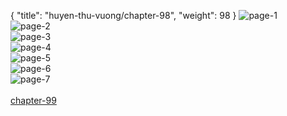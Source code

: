 { "title": "huyen-thu-vuong/chapter-98", "weight": 98 }
<img src="huyen-thu-vuong_0098_01-ba29759597b09348b869339a40b982be.webp" alt="page-1" origin="https://3.bp.blogspot.com/-E43nLrdNNCY/V1WURlMxeeI/AAAAAAAHeYg/3ku1jXAxSbk/s0/Huyen-Thu-Vuong-Chapter-98-P-2.jpg"><br/>
<img src="huyen-thu-vuong_0098_02-9703ed51ca931a9cedb17488083e323d.webp" alt="page-2" origin="https://3.bp.blogspot.com/-Pv2W9o4Vh-Q/V1WUSoIVueI/AAAAAAAHeYo/J-2P0gkHhoU/s0/Huyen-Thu-Vuong-Chapter-98-P-3.jpg"><br/>
<img src="huyen-thu-vuong_0098_03-09b9ec3abcbc28624dd1ccdb599ad1a8.webp" alt="page-3" origin="https://3.bp.blogspot.com/-Ub2a7DzjeZE/V1WUT2a2T2I/AAAAAAAHeYw/jBZeJXQWj3A/s0/Huyen-Thu-Vuong-Chapter-98-P-4.jpg"><br/>
<img src="huyen-thu-vuong_0098_04-c6ee28a869a650ea66c1b2931a5e6965.webp" alt="page-4" origin="https://3.bp.blogspot.com/-EgzBJRYRxQ0/V1WUVAjvxRI/AAAAAAAHeY4/fAZujFmbkYc/s0/Huyen-Thu-Vuong-Chapter-98-P-5.jpg"><br/>
<img src="huyen-thu-vuong_0098_05-5bc7d432aecbf658a4b019a8342c90a6.webp" alt="page-5" origin="https://3.bp.blogspot.com/-HTfqikw040c/V1WUWXnHw5I/AAAAAAAHeZA/YsYWWQidits/s0/Huyen-Thu-Vuong-Chapter-98-P-6.jpg"><br/>
<img src="huyen-thu-vuong_0098_06-e55f7938953283a8baea59d9ab3ec0ab.webp" alt="page-6" origin="https://3.bp.blogspot.com/-q7kJ_QxWTQs/V1WUXn323TI/AAAAAAAHeZI/aWNSxCY_slc/s0/Huyen-Thu-Vuong-Chapter-98-P-7.jpg"><br/>
<img src="huyen-thu-vuong_0098_07-800x1138-11843235303f3df7f772858ebcd38721.webp" alt="page-7" origin="https://3.bp.blogspot.com/-Zv1NJ8oiorg/V1WUZB1CkzI/AAAAAAAHeZQ/DX1PpKOV56A/s0/Huyen-Thu-Vuong-Chapter-98-P-8.jpg"><br/>
<br/><a class="nextchap" href="/huyen-thu-vuong/chapter-99">chapter-99</a>
